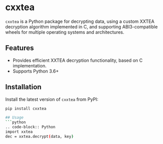 # cxxtea

`cxxtea` is a Python package for decrypting data, using a custom XXTEA decryption algorithm implemented in C, and supporting ABI3-compatible wheels for multiple operating systems and architectures.

## Features

- Provides efficient XXTEA decryption functionality, based on C implementation.
- Supports Python 3.6+

## Installation

Install the latest version of `cxxtea` from PyPI:

```bash
pip install cxxtea

## Usage
```python
.. code-block:: Python
import xxtea
dec = xxtea.decrypt(data, key)
